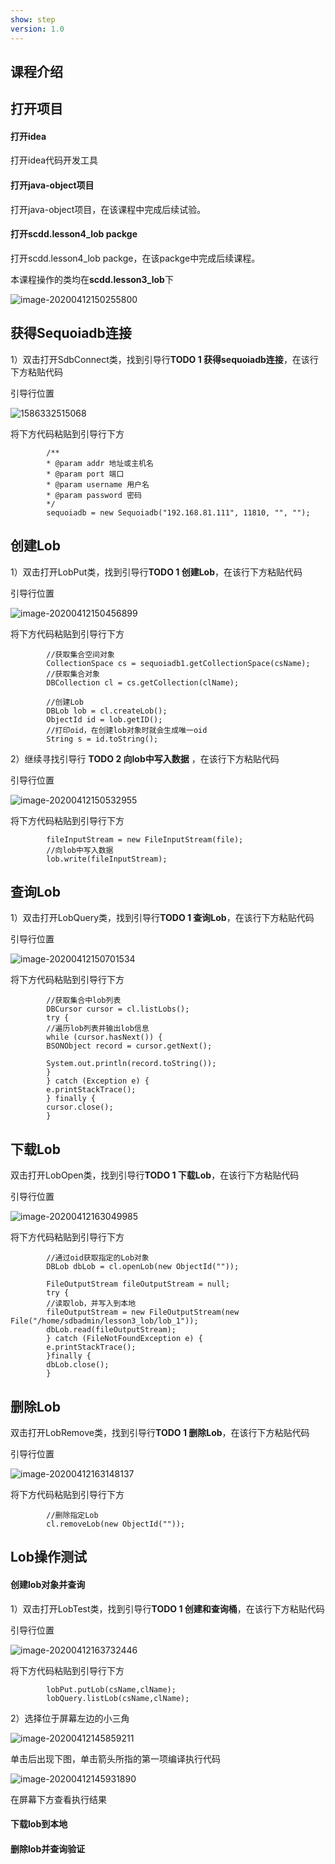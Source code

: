```yaml
---
show: step
version: 1.0 
---
```


## 课程介绍



## 打开项目

#### 打开idea

打开idea代码开发工具

#### 打开java-object项目

打开java-object项目，在该课程中完成后续试验。

#### 打开scdd.lesson4_lob packge

打开scdd.lesson4_lob packge，在该packge中完成后续课程。

本课程操作的类均在**scdd.lesson3_lob**下

![image-20200412150255800](https://doc.shiyanlou.com/courses/1737/1207281/e6118b838d45ff40e62f9d84d995bd4c-0)

## 获得Sequoiadb连接

1）双击打开SdbConnect类，找到引导行**TODO 1 获得sequoiadb连接**，在该行下方粘贴代码

引导行位置

![1586332515068](https://doc.shiyanlou.com/courses/1737/1207281/6872d26595085d462a288733f6a5ac48-0)

将下方代码粘贴到引导行下方

```
        /**
        * @param addr 地址或主机名
        * @param port 端口
        * @param username 用户名
        * @param password 密码
        */
        sequoiadb = new Sequoiadb("192.168.81.111", 11810, "", "");
```

## 创建Lob

1）双击打开LobPut类，找到引导行**TODO 1 创建Lob**，在该行下方粘贴代码

引导行位置

![image-20200412150456899](https://doc.shiyanlou.com/courses/1737/1207281/ed29981904f05513c099e2384865b54c-0)

将下方代码粘贴到引导行下方

```
        //获取集合空间对象
        CollectionSpace cs = sequoiadb1.getCollectionSpace(csName);
        //获取集合对象
        DBCollection cl = cs.getCollection(clName);

        //创建Lob
        DBLob lob = cl.createLob();
        ObjectId id = lob.getID();
        //打印oid，在创建lob对象时就会生成唯一oid
        String s = id.toString();
```

2）继续寻找引导行  **TODO 2 向lob中写入数据**  ，在该行下方粘贴代码

引导行位置

![image-20200412150532955](https://doc.shiyanlou.com/courses/1737/1207281/78b74b38641327e8e2d6d34c707faebc-0)

将下方代码粘贴到引导行下方

```
        fileInputStream = new FileInputStream(file);
        //向lob中写入数据
        lob.write(fileInputStream);
```



## 查询Lob

1）双击打开LobQuery类，找到引导行**TODO 1 查询Lob**，在该行下方粘贴代码

引导行位置

![image-20200412150701534](https://doc.shiyanlou.com/courses/1737/1207281/c8dfd2eebc68b97870b5447b6f1197c0-0)

将下方代码粘贴到引导行下方

```
        //获取集合中lob列表
        DBCursor cursor = cl.listLobs();
        try {
        //遍历lob列表并输出lob信息
        while (cursor.hasNext()) {
        BSONObject record = cursor.getNext();

        System.out.println(record.toString());
        }
        } catch (Exception e) {
        e.printStackTrace();
        } finally {
        cursor.close();
        }
```

## 下载Lob

双击打开LobOpen类，找到引导行**TODO 1 下载Lob**，在该行下方粘贴代码

引导行位置

![image-20200412163049985](https://doc.shiyanlou.com/courses/1737/1207281/ea451089c9ca8e0bbeefed707abeb2d1-0)

将下方代码粘贴到引导行下方

```
        //通过oid获取指定的Lob对象
        DBLob dbLob = cl.openLob(new ObjectId(""));

        FileOutputStream fileOutputStream = null;
        try {
        //读取lob，并写入到本地
        fileOutputStream = new FileOutputStream(new File("/home/sdbadmin/lesson3_lob/lob_1"));
        dbLob.read(fileOutputStream);
        } catch (FileNotFoundException e) {
        e.printStackTrace();
        }finally {
        dbLob.close();
        }
```

## 删除Lob

双击打开LobRemove类，找到引导行**TODO 1 删除Lob**，在该行下方粘贴代码

引导行位置

![image-20200412163148137](https://doc.shiyanlou.com/courses/1737/1207281/89c1f4b6074847b2ef4de6068ef56c0b-0)

将下方代码粘贴到引导行下方

```
        //删除指定Lob
        cl.removeLob(new ObjectId(""));
```





## Lob操作测试

#### 创建lob对象并查询

1）双击打开LobTest类，找到引导行**TODO  1 创建和查询桶**，在该行下方粘贴代码

引导行位置

![image-20200412163732446](https://doc.shiyanlou.com/courses/1737/1207281/1af33c135eda87553a0047c6f4a44877-0)

将下方代码粘贴到引导行下方

```
        lobPut.putLob(csName,clName);
        lobQuery.listLob(csName,clName);
```

2）选择位于屏幕左边的小三角

![image-20200412145859211](https://doc.shiyanlou.com/courses/1737/1207281/dff6a97b29148204d891baddd936818e-0)

单击后出现下图，单击箭头所指的第一项编译执行代码

![image-20200412145931890](https://doc.shiyanlou.com/courses/1737/1207281/5399008a9379f060b61e275045104857-0)

在屏幕下方查看执行结果

#### 下载lob到本地



#### 删除lob并查询验证



